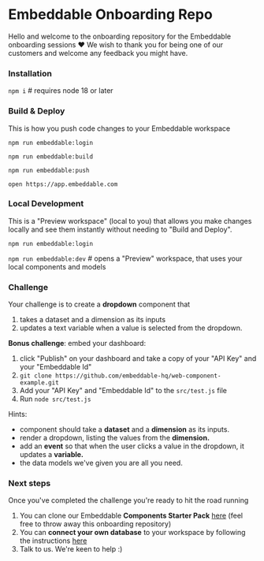 # Embeddable Onboarding Repo
Hello and welcome to the onboarding repository for the Embeddable onboarding sessions ❤️ We wish to thank you for being one of our customers and welcome any feedback you might have.

### Installation

`npm i` # requires node 18 or later

### Build & Deploy
This is how you push code changes to your Embeddable workspace

`npm run embeddable:login`

`npm run embeddable:build`

`npm run embeddable:push`

`open https://app.embeddable.com`

### Local Development
This is a "Preview workspace" (local to you) that allows you make changes locally and see them instantly without needing to "Build and Deploy".

`npm run embeddable:login`

`npm run embeddable:dev` # opens a "Preview" workspace, that uses your local components and models

### Challenge

Your challenge is to create a **dropdown** component that 

  1. takes a dataset and a dimension as its inputs
  2. updates a text variable when a value is selected from the dropdown.

**Bonus challenge**: embed your dashboard:

  1. click "Publish" on your dashboard and take a copy of your "API Key" and your "Embeddable Id"
  2. `git clone https://github.com/embeddable-hq/web-component-example.git`
  3. Add your "API Key" and "Embeddable Id" to the `src/test.js` file
  4. Run `node src/test.js`

Hints:

 - component should take a **dataset** and a **dimension** as its inputs.
 - render a dropdown, listing the values from the **dimension.**
 - add an **event** so that when the user clicks a value in the dropdown, it updates a **variable.**
 - the data models we've given you are all you need.
 
### Next steps

Once you've completed the challenge you're ready to hit the road running

 1. You can clone our Embeddable **Components Starter Pack** [here](https://github.com/embeddable-hq/vanilla-components) (feel free to throw away this onboarding repository)
 2. You can **connect your own database** to your workspace by following the instructions [here](https://trevorio.notion.site/Connections-API-ff4af10f7eaf4288b6952fde04e6e933)
 3. Talk to us.  We're keen to help :)

